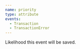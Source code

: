 ```yaml
---
name: priority
type: attribute
events:
  - Transaction
  - TransactionError
---
```


Likelihood this event will be saved.